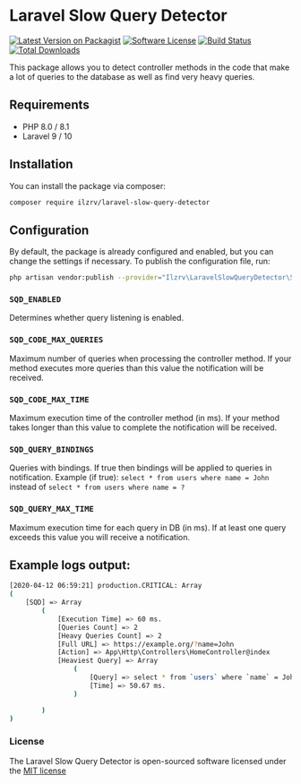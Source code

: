 # Laravel Slow Query Detector
[![Latest Version on Packagist][ico-version]][link-packagist]
[![Software License][ico-license]](LICENSE)
[![Build Status][ico-travis]][link-travis]
[![Total Downloads][ico-downloads]][link-downloads]

This package allows you to detect controller methods in the code that make a lot of queries to the database as well as find very heavy queries.

## Requirements

 * PHP 8.0 / 8.1
 * Laravel 9 / 10

## Installation

You can install the package via composer:
```bash
composer require ilzrv/laravel-slow-query-detector
```

## Configuration

By default, the package is already configured and enabled, but you can change the settings if necessary.
To publish the configuration file, run:

```bash
php artisan vendor:publish --provider="Ilzrv\LaravelSlowQueryDetector\ServiceProvider"
```

### `SQD_ENABLED`

Determines whether query listening is enabled.

### `SQD_CODE_MAX_QUERIES`

Maximum number of queries when processing the controller method.
If your method executes more queries than this value the notification will be received.

### `SQD_CODE_MAX_TIME`

Maximum execution time of the controller method (in ms).
If your method takes longer than this value to complete the notification will be received.

### `SQD_QUERY_BINDINGS`

Queries with bindings.
If true then bindings will be applied to queries in notification.
Example (if true): `select * from users where name = John` instead of `select * from users where name = ?`

### `SQD_QUERY_MAX_TIME`

Maximum execution time for each query in DB (in ms).
If at least one query exceeds this value
you will receive a notification.

## Example logs output:

```bash
[2020-04-12 06:59:21] production.CRITICAL: Array
(
    [SQD] => Array
        (
            [Execution Time] => 60 ms.
            [Queries Count] => 2
            [Heavy Queries Count] => 2
            [Full URL] => https://example.org/?name=John
            [Action] => App\Http\Controllers\HomeController@index
            [Heaviest Query] => Array
                (
                    [Query] => select * from `users` where `name` = John
                    [Time] => 50.67 ms.
                )

        )
)
```

### License

The Laravel Slow Query Detector is open-sourced software licensed under the [MIT license](http://opensource.org/licenses/MIT)

[ico-version]: https://img.shields.io/packagist/v/ilzrv/laravel-slow-query-detector
[ico-license]: https://img.shields.io/badge/license-MIT-brightgreen.svg
[ico-travis]: https://img.shields.io/travis/ilzrv/laravel-slow-query-detector
[ico-downloads]: https://img.shields.io/packagist/dt/ilzrv/laravel-slow-query-detector

[link-packagist]: https://packagist.org/packages/ilzrv/laravel-slow-query-detector
[link-travis]: https://travis-ci.org/ilzrv/laravel-slow-query-detector
[link-downloads]: https://packagist.org/packages/ilzrv/laravel-slow-query-detector
